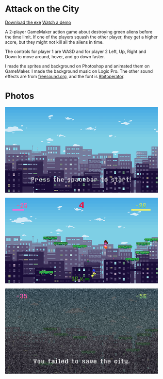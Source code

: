 # Attack on the City

[Download the exe](https://drive.google.com/file/d/1TFgxxeowzpbOUqTpUsw5PwU_tUkDhi35/view?usp=sharing)
[Watch a demo](https://drive.google.com/file/d/12yQ5pLocnaU9INXNYn3OuMgC2SgwYnEK/view?usp=sharing)

A 2-player GameMaker action game about destroying green aliens before the time limit. If one of the players squash the other player, they get a higher score, but they might not kill all the aliens in time. 

The controls for player 1 are WASD and for player 2 Left, Up, Right and Down to move around, hover, and go down faster. 

I made the sprites and background on Photoshop and animated them on GameMaker. I made the background music on Logic Pro. The other sound effects are from [freesound.org](https://freesound.org/), and the font is [8bitoperator](https://fonts2u.com/8bitoperator-regular.font).


# Photos


![](screenshot1.png)


![](screenshot2.png)


![](screenshot3.png)
